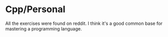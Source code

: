 # Cpp/Personal
All the exercises were found on reddit.
I think it's a good common base for mastering a programming language.
